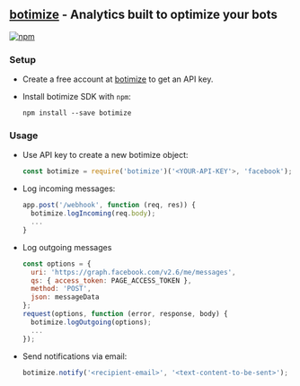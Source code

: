 ## [botimize](botimize.io) - Analytics built to optimize your bots
[![npm](https://img.shields.io/npm/v/botimize.svg?maxAge=2592000)](https://www.npmjs.com/package/botimize)

### Setup

* Create a free account at [botimize](botimize.io) to get an API key.
* Install botimize SDK with `npm`:

  ```shell
  npm install --save botimize
  ```

### Usage

- Use API key to create a new botimize object:

  ```javascript
  const botimize = require('botimize')('<YOUR-API-KEY'>, 'facebook');
  ```

- Log incoming messages:

  ```javascript
  app.post('/webhook', function (req, res)) {
    botimize.logIncoming(req.body);
    ...
  }
  ```

- Log outgoing messages

  ```javascript
  const options = {
    uri: 'https://graph.facebook.com/v2.6/me/messages',
    qs: { access_token: PAGE_ACCESS_TOKEN },
    method: 'POST',
    json: messageData
  };
  request(options, function (error, response, body) {
    botimize.logOutgoing(options);
    ...
  });
  ```

- Send notifications via email:

  ```javascript
  botimize.notify('<recipient-email>', '<text-content-to-be-sent>');
  ```

  ​

